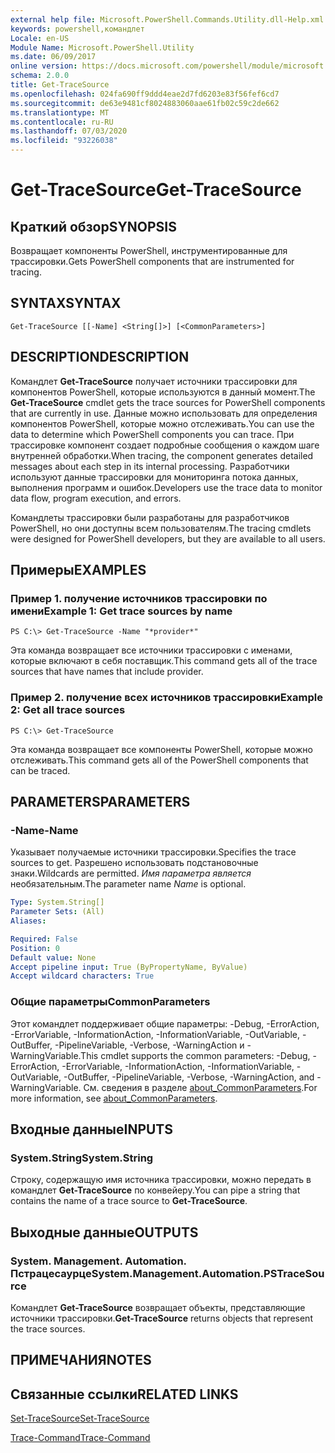```yaml
---
external help file: Microsoft.PowerShell.Commands.Utility.dll-Help.xml
keywords: powershell,командлет
Locale: en-US
Module Name: Microsoft.PowerShell.Utility
ms.date: 06/09/2017
online version: https://docs.microsoft.com/powershell/module/microsoft.powershell.utility/get-tracesource?view=powershell-7&WT.mc_id=ps-gethelp
schema: 2.0.0
title: Get-TraceSource
ms.openlocfilehash: 024fa690ff9ddd4eae2d7fd6203e83f56fef6cd7
ms.sourcegitcommit: de63e9481cf8024883060aae61fb02c59c2de662
ms.translationtype: MT
ms.contentlocale: ru-RU
ms.lasthandoff: 07/03/2020
ms.locfileid: "93226038"
---
```

# <span data-ttu-id="ce45a-103">Get-TraceSource</span><span class="sxs-lookup"><span data-stu-id="ce45a-103">Get-TraceSource</span></span>

## <span data-ttu-id="ce45a-104">Краткий обзор</span><span class="sxs-lookup"><span data-stu-id="ce45a-104">SYNOPSIS</span></span>
<span data-ttu-id="ce45a-105">Возвращает компоненты PowerShell, инструментированные для трассировки.</span><span class="sxs-lookup"><span data-stu-id="ce45a-105">Gets PowerShell components that are instrumented for tracing.</span></span>

## <span data-ttu-id="ce45a-106">SYNTAX</span><span class="sxs-lookup"><span data-stu-id="ce45a-106">SYNTAX</span></span>

```
Get-TraceSource [[-Name] <String[]>] [<CommonParameters>]
```

## <span data-ttu-id="ce45a-107">DESCRIPTION</span><span class="sxs-lookup"><span data-stu-id="ce45a-107">DESCRIPTION</span></span>

<span data-ttu-id="ce45a-108">Командлет **Get-TraceSource** получает источники трассировки для компонентов PowerShell, которые используются в данный момент.</span><span class="sxs-lookup"><span data-stu-id="ce45a-108">The **Get-TraceSource** cmdlet gets the trace sources for PowerShell components that are currently in use.</span></span>
<span data-ttu-id="ce45a-109">Данные можно использовать для определения компонентов PowerShell, которые можно отслеживать.</span><span class="sxs-lookup"><span data-stu-id="ce45a-109">You can use the data to determine which PowerShell components you can trace.</span></span>
<span data-ttu-id="ce45a-110">При трассировке компонент создает подробные сообщения о каждом шаге внутренней обработки.</span><span class="sxs-lookup"><span data-stu-id="ce45a-110">When tracing, the component generates detailed messages about each step in its internal processing.</span></span>
<span data-ttu-id="ce45a-111">Разработчики используют данные трассировки для мониторинга потока данных, выполнения программ и ошибок.</span><span class="sxs-lookup"><span data-stu-id="ce45a-111">Developers use the trace data to monitor data flow, program execution, and errors.</span></span>

<span data-ttu-id="ce45a-112">Командлеты трассировки были разработаны для разработчиков PowerShell, но они доступны всем пользователям.</span><span class="sxs-lookup"><span data-stu-id="ce45a-112">The tracing cmdlets were designed for PowerShell developers, but they are available to all users.</span></span>

## <span data-ttu-id="ce45a-113">Примеры</span><span class="sxs-lookup"><span data-stu-id="ce45a-113">EXAMPLES</span></span>

### <span data-ttu-id="ce45a-114">Пример 1. получение источников трассировки по имени</span><span class="sxs-lookup"><span data-stu-id="ce45a-114">Example 1: Get trace sources by name</span></span>

```
PS C:\> Get-TraceSource -Name "*provider*"
```

<span data-ttu-id="ce45a-115">Эта команда возвращает все источники трассировки с именами, которые включают в себя поставщик.</span><span class="sxs-lookup"><span data-stu-id="ce45a-115">This command gets all of the trace sources that have names that include provider.</span></span>

### <span data-ttu-id="ce45a-116">Пример 2. получение всех источников трассировки</span><span class="sxs-lookup"><span data-stu-id="ce45a-116">Example 2: Get all trace sources</span></span>

```
PS C:\> Get-TraceSource
```

<span data-ttu-id="ce45a-117">Эта команда возвращает все компоненты PowerShell, которые можно отслеживать.</span><span class="sxs-lookup"><span data-stu-id="ce45a-117">This command gets all of the PowerShell components that can be traced.</span></span>

## <span data-ttu-id="ce45a-118">PARAMETERS</span><span class="sxs-lookup"><span data-stu-id="ce45a-118">PARAMETERS</span></span>

### <span data-ttu-id="ce45a-119">-Name</span><span class="sxs-lookup"><span data-stu-id="ce45a-119">-Name</span></span>

<span data-ttu-id="ce45a-120">Указывает получаемые источники трассировки.</span><span class="sxs-lookup"><span data-stu-id="ce45a-120">Specifies the trace sources to get.</span></span>
<span data-ttu-id="ce45a-121">Разрешено использовать подстановочные знаки.</span><span class="sxs-lookup"><span data-stu-id="ce45a-121">Wildcards are permitted.</span></span>
<span data-ttu-id="ce45a-122">*Имя параметра является* необязательным.</span><span class="sxs-lookup"><span data-stu-id="ce45a-122">The parameter name *Name* is optional.</span></span>

```yaml
Type: System.String[]
Parameter Sets: (All)
Aliases:

Required: False
Position: 0
Default value: None
Accept pipeline input: True (ByPropertyName, ByValue)
Accept wildcard characters: True
```

### <span data-ttu-id="ce45a-123">Общие параметры</span><span class="sxs-lookup"><span data-stu-id="ce45a-123">CommonParameters</span></span>

<span data-ttu-id="ce45a-124">Этот командлет поддерживает общие параметры: -Debug, -ErrorAction, -ErrorVariable, -InformationAction, -InformationVariable, -OutVariable, -OutBuffer, -PipelineVariable, -Verbose, -WarningAction и -WarningVariable.</span><span class="sxs-lookup"><span data-stu-id="ce45a-124">This cmdlet supports the common parameters: -Debug, -ErrorAction, -ErrorVariable, -InformationAction, -InformationVariable, -OutVariable, -OutBuffer, -PipelineVariable, -Verbose, -WarningAction, and -WarningVariable.</span></span> <span data-ttu-id="ce45a-125">См. сведения в разделе [about_CommonParameters](https://go.microsoft.com/fwlink/?LinkID=113216).</span><span class="sxs-lookup"><span data-stu-id="ce45a-125">For more information, see [about_CommonParameters](https://go.microsoft.com/fwlink/?LinkID=113216).</span></span>

## <span data-ttu-id="ce45a-126">Входные данные</span><span class="sxs-lookup"><span data-stu-id="ce45a-126">INPUTS</span></span>

### <span data-ttu-id="ce45a-127">System.String</span><span class="sxs-lookup"><span data-stu-id="ce45a-127">System.String</span></span>

<span data-ttu-id="ce45a-128">Строку, содержащую имя источника трассировки, можно передать в командлет **Get-TraceSource** по конвейеру.</span><span class="sxs-lookup"><span data-stu-id="ce45a-128">You can pipe a string that contains the name of a trace source to **Get-TraceSource**.</span></span>

## <span data-ttu-id="ce45a-129">Выходные данные</span><span class="sxs-lookup"><span data-stu-id="ce45a-129">OUTPUTS</span></span>

### <span data-ttu-id="ce45a-130">System. Management. Automation. Пстрацесаурце</span><span class="sxs-lookup"><span data-stu-id="ce45a-130">System.Management.Automation.PSTraceSource</span></span>

<span data-ttu-id="ce45a-131">Командлет **Get-TraceSource** возвращает объекты, представляющие источники трассировки.</span><span class="sxs-lookup"><span data-stu-id="ce45a-131">**Get-TraceSource** returns objects that represent the trace sources.</span></span>

## <span data-ttu-id="ce45a-132">ПРИМЕЧАНИЯ</span><span class="sxs-lookup"><span data-stu-id="ce45a-132">NOTES</span></span>

## <span data-ttu-id="ce45a-133">Связанные ссылки</span><span class="sxs-lookup"><span data-stu-id="ce45a-133">RELATED LINKS</span></span>

[<span data-ttu-id="ce45a-134">Set-TraceSource</span><span class="sxs-lookup"><span data-stu-id="ce45a-134">Set-TraceSource</span></span>](Set-TraceSource.md)

[<span data-ttu-id="ce45a-135">Trace-Command</span><span class="sxs-lookup"><span data-stu-id="ce45a-135">Trace-Command</span></span>](Trace-Command.md)
